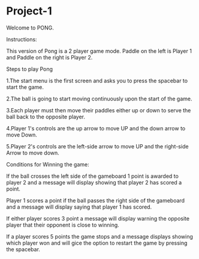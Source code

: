 # Project-1
Welcome to PONG.

Instructions:

This version of Pong is a 2 player game mode. Paddle on the left is Player 1 and Paddle on the right is Player 2.

Steps to play Pong

1.The start menu is the first screen and asks you to press the spacebar to start the game.

2.The ball is going to start moving continuously upon the start of the game.

3.Each player must then move their paddles either up or down to serve the ball back to the opposite player.

4.Player 1's controls are the up arrow to move UP and the down arrow to move Down.

5.Player 2's controls are the left-side arrow to move UP and the right-side Arrow to move down.

Conditions for Winning the game:

If the ball crosses the left side of the gameboard 1 point is awarded to player 2 and a message will display showing that player 2 has scored a point. 

Player 1 scores a point if the ball passes the right side of the gameboard and a message will display saying that player 1 has scored.

If either player scores 3 point a message will display warning the opposite player that their opponent is close to winning.

If a player scores 5 points the game stops and a message displays showing which player won and will gice the option to restart the game by pressing the spacebar.

